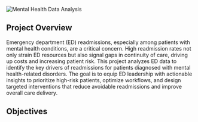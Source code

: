 ![Mental Health Data Analysis](mental_health_data_analysis_2.png)

## Project Overview
Emergency department (ED) readmissions, especially among patients with mental health conditions, are a critical concern. High readmission rates not only strain ED resources but also signal gaps in continuity of care, driving up costs and increasing patient risk. This project analyzes ED data to identify the key drivers of readmissions for patients diagnosed with mental health-related disorders. The goal is to equip ED leadership with actionable insights to prioritize high-risk patients, optimize workflows, and design targeted interventions that reduce avoidable readmissions and improve overall care delivery.

## Objectives
